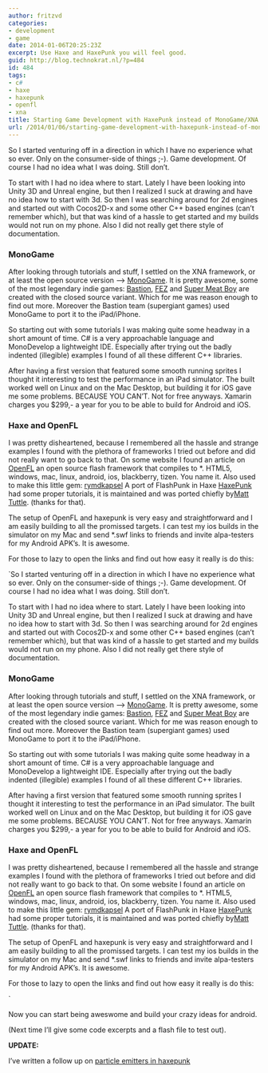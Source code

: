 ```yaml
---
author: fritzvd
categories:
- development
- game
date: 2014-01-06T20:25:23Z
excerpt: Use Haxe and HaxePunk you will feel good.
guid: http://blog.technokrat.nl/?p=484
id: 484
tags:
- c#
- haxe
- haxepunk
- openfl
- xna
title: Starting Game Development with HaxePunk instead of MonoGame/XNA
url: /2014/01/06/starting-game-development-with-haxepunk-instead-of-monogamexna/
---
```


So I started venturing off in a direction in which I have no experience what so ever. Only on the consumer-side of things ;-). Game development. Of course I had no idea what I was doing. Still don&#8217;t.

To start with I had no idea where to start. Lately I have been looking into Unity 3D and Unreal engine, but then I realized I suck at drawing and have no idea how to start with 3d. So then I was searching around for 2d engines and started out with Cocos2D-x and some other C++ based engines (can&#8217;t remember which), but that was kind of a hassle to get started and my builds would not run on my phone. Also I did not really get there style of documentation.

### MonoGame

After looking through tutorials and stuff, I settled on the XNA framework, or at least the open source version &#8211;> <a title="monogame" href="http://monogame.net/" target="_blank">MonoGame</a>. It is pretty awesome, some of the most legendary indie games: <a title="Supergiant games" href="http://supergiantgames.com/index.php/media/" target="_blank">Bastion</a>, <a title="Fez" href="http://fezgame.com/" target="_blank">FEZ</a> and <a title="smb" href="http://supermeatboy.com/" target="_blank">Super Meat Boy</a> are created with the closed source variant. Which for me was reason enough to find out more. Moreover the Bastion team (supergiant games) used MonoGame to port it to the iPad/iPhone.
  
So starting out with some tutorials I was making quite some headway in a short amount of time. C# is a very approachable language and MonoDevelop a lightweight IDE. Especially after trying out the badly indented (illegible) examples I found of all these different C++ libraries.

After having a first version that featured some smooth running sprites I thought it interesting to test the performance in an iPad simulator. The built worked well on Linux and on the Mac Desktop, but building it for iOS gave me some problems. BECAUSE YOU CAN&#8217;T. Not for free anyways. Xamarin charges you $299,- a year for you to be able to build for Android and iOS.

### Haxe and OpenFL

I was pretty disheartened, because I remembered all the hassle and strange examples I found with the plethora of frameworks I tried out before and did not really want to go back to that. On some website I found an article on <a href="http://openfl.org/" title="openfl" target="_blank">OpenFL</a> an open source flash framework that compiles to *. HTML5, windows, mac, linux, android, ios, blackberry, tizen. You name it. Also used to make this little gem: <a href="http://rymdkapsel.com/" title="rymdkapsel" target="_blank">rymdkapsel</a> A port of FlashPunk in Haxe <a href="http://haxepunk.com/" title="HaxePunk" target="_blank">HaxePunk</a> had some proper tutorials, it is maintained and was ported chiefly by<a href="http://matttuttle.com/" title="Matt Tuttle" target="_blank">Matt Tuttle</a>. (thanks for that).
  
The setup of OpenFL and haxepunk is very easy and straightforward and I am easily building to all the promissed targets. I can test my ios builds in the simulator on my Mac and send *.swf links to friends and invite alpa-testers for my Android APK&#8217;s. It is awesome.

For those to lazy to open the links and find out how easy it really is do this:
  
`So I started venturing off in a direction in which I have no experience what so ever. Only on the consumer-side of things ;-). Game development. Of course I had no idea what I was doing. Still don&#8217;t.

To start with I had no idea where to start. Lately I have been looking into Unity 3D and Unreal engine, but then I realized I suck at drawing and have no idea how to start with 3d. So then I was searching around for 2d engines and started out with Cocos2D-x and some other C++ based engines (can&#8217;t remember which), but that was kind of a hassle to get started and my builds would not run on my phone. Also I did not really get there style of documentation.

### MonoGame

After looking through tutorials and stuff, I settled on the XNA framework, or at least the open source version &#8211;> <a title="monogame" href="http://monogame.net/" target="_blank">MonoGame</a>. It is pretty awesome, some of the most legendary indie games: <a title="Supergiant games" href="http://supergiantgames.com/index.php/media/" target="_blank">Bastion</a>, <a title="Fez" href="http://fezgame.com/" target="_blank">FEZ</a> and <a title="smb" href="http://supermeatboy.com/" target="_blank">Super Meat Boy</a> are created with the closed source variant. Which for me was reason enough to find out more. Moreover the Bastion team (supergiant games) used MonoGame to port it to the iPad/iPhone.
  
So starting out with some tutorials I was making quite some headway in a short amount of time. C# is a very approachable language and MonoDevelop a lightweight IDE. Especially after trying out the badly indented (illegible) examples I found of all these different C++ libraries.

After having a first version that featured some smooth running sprites I thought it interesting to test the performance in an iPad simulator. The built worked well on Linux and on the Mac Desktop, but building it for iOS gave me some problems. BECAUSE YOU CAN&#8217;T. Not for free anyways. Xamarin charges you $299,- a year for you to be able to build for Android and iOS.

### Haxe and OpenFL

I was pretty disheartened, because I remembered all the hassle and strange examples I found with the plethora of frameworks I tried out before and did not really want to go back to that. On some website I found an article on <a href="http://openfl.org/" title="openfl" target="_blank">OpenFL</a> an open source flash framework that compiles to *. HTML5, windows, mac, linux, android, ios, blackberry, tizen. You name it. Also used to make this little gem: <a href="http://rymdkapsel.com/" title="rymdkapsel" target="_blank">rymdkapsel</a> A port of FlashPunk in Haxe <a href="http://haxepunk.com/" title="HaxePunk" target="_blank">HaxePunk</a> had some proper tutorials, it is maintained and was ported chiefly by<a href="http://matttuttle.com/" title="Matt Tuttle" target="_blank">Matt Tuttle</a>. (thanks for that).
  
The setup of OpenFL and haxepunk is very easy and straightforward and I am easily building to all the promissed targets. I can test my ios builds in the simulator on my Mac and send *.swf links to friends and invite alpa-testers for my Android APK&#8217;s. It is awesome.

For those to lazy to open the links and find out how easy it really is do this:
  
` 

Now you can start being aweswome and build your crazy ideas for android.

(Next time I&#8217;ll give some code excerpts and a flash file to test out).

**UPDATE:**
  
I&#8217;ve written a follow up on <a href="http://blog.technokrat.nl/?p=522" title="Particle Emitters" target="_blank">particle emitters in haxepunk</a>